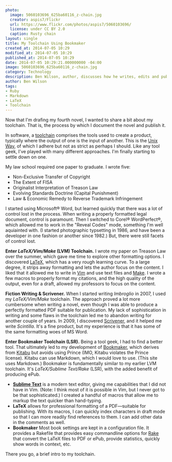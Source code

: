 ```yaml
---
photo:
  image: 5060103696_625ba60116_z-chain.jpg
  creator: aspis7/Flickr
  url: https://www.flickr.com/photos/aspis7/5060103696/
  license: under CC BY 2.0
  caption: Rusty chain
layout: single
title: My Toolchain Using Bookmaker
created_at: 2014-07-05 10:29
modified_at: 2014-07-05 10:29
published_at: 2014-07-05 10:29
date: 2014-07-05 10:29:21.000000000 -04:00
image: 5060103696_625ba60116_z-chain.jpg
category: Technology
description: Ben Wilson, author, discusses how he writes, edits and publishes a novel.
author: Ben Wilson
tags:
- Ruby
- Markdown
- LaTeX
- Toolchain
---
```


Now that I'm drafing my fourth novel, I wanted to share a bit about my toolchain. That is, the process by which I document the novel and publish it.

<!-- more -->
In software, a [toolchain](http://en.wikipedia.org/wiki/Toolchain) comprises the tools used to create a product, typically where the output of one is the input of another. This is the [Unix Way](http://en.wikipedia.org/wiki/Unix_philosophy), of which I adhere but not as strict as perhaps I should. Like any tool geek, I've played with many different approaches. I'm finally starting to settle down on one.

My law school required one paper to graduate. I wrote five:

* Non-Exclusive Transfer of Copyright
* The Extent of FISA
* Originalist Interpretation of Treason Law
* Evolving Standards Doctrine (Capital Punishment)
* Law & Economic Remedy to Reverse Trademark Infringement

I started using Microsoft® Word, but learned quickly that there was a lot of control lost in the process. When writing a properly formatted legal document, control is paramount. Then I switched to Corel® WordPerfect®, which allowed me to work in the "Reveal Codes" mode, something I'm well aquiainted with. (I started photographic typsetting in 1986, and have been a developer in one fashion or another since 1982.) But, there were still facets of control lost.

<a name='LVM'></a>
**Enter *LaTeX/Vim/Make* (LVM) Toolchain.** I wrote my paper on Treason Law over the summer, which gave me time to explore other formatting options. I discovered [LaTeX](http://en.wikipedia.org/wiki/LaTeX), which has a very rough learning curve. To a large degree, it strips away formatting and lets the author focus on the content. I liked that it allowed me to write in [Vim](http://en.wikipedia.org/wiki/Vim_%28text_editor%29) and use text files and [Make](http://en.wikipedia.org/wiki/Make_%28software%29). I wrote a few macros to properly format my citations, and the high quality of the output, even for a draft, allowed my professors to focus on the content.

**Fiction Writing & Scrivener.** When I started writing *Imbroglio* in 2007, I used my *LaTeX/Vim/Make* toolchain. The approach proved a lot more cumbersome when writing a novel, even though I was able to produce a perfectly formatted PDF suitable for publication. My lack of sophistication in writing and some flaws in the toolchain led me to abandon writing for another couple of years. In 2009, I discovered [Scrivener](http://www.literatureandlatte.com/scrivener.php), and it helped me write *Scintilla*. It's a fine product, but my experience is that it has some of the same formatting woes of MS Word.

<a name='LSR'></a>
**Enter Bookmaker Toolchain (LSR).** Being a tool geek, I had to find a better tool. That ultimately led to my development of [Bookmaker](https://github.com/Merovex/bookmaker), which derives from [Kitabu](https://github.com/fnando/kitabu) but avoids using Prince (IMO, Kitabu violates the Prince license). Kitabu can use Markdown, which I would love to use. (This site uses Markdown.) Bookmaker is fundamentally similar to my earlier LVM toolchain. It's *LaTeX/Sublime Text/Rake* (LSR), with the added benefit of producing ePub.

* **[Sublime Text](http://sublimetext.com)** is a modern text editor, giving me capabilities that I did not have in Vim. (Note: I think most of it is possible in Vim, but I never got to be that sophisticated.) I created a handful of macros that allow me to markup the text quicker than hand-typing.
* **LaTeX** allows for professional formatting of a PDF&mdash;suitable for publishing. With its macros, I can quickly index characters in draft mode so that I can more readily find references to them. I can add other data in the comments as well.
* **Bookmaker** Most book settings are kept in a configuration file. It provides a Rakefile that provides easy commandline options for [Rake](http://en.wikipedia.org/wiki/Rake_%28software%29) that convert the LaTeX files to PDF or ePub, provide statistics, quickly show words in context, etc.

There you go, a brief intro to my toolchain.
